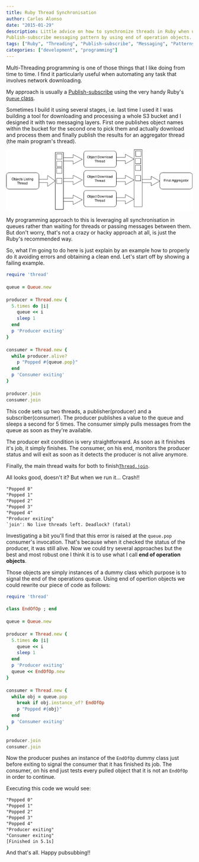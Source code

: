 ```yaml
---
title: Ruby Thread Synchronisation
author: Carlos Alonso
date: "2015-01-29"
description: Little advice on how to synchronize threads in Ruby when using the
Publish-subscribe messaging pattern by using end of operation objects.
tags: ["Ruby", "Threading", "Publish-subscribe", "Messaging", "Patterns", "Synchronisation"]
categories: ["development", "programming"]
---
```


Multi-Threading programming is one of those things that I like doing from time
to time. I find it particularly useful when automating any task that involves
network downloading.

My approach is usually a [Publish-subscribe](http://en.wikipedia.org/wiki/Publish%E2%80%93subscribe_pattern) using the very handy Ruby's
[`Queue` class](http://ruby-doc.org/stdlib-2.0/libdoc/thread/rdoc/Queue.html).

Sometimes I build it using several stages, i.e. last time I used it I was building
a tool for downloading and processing a whole S3 bucket and I designed it with
two messaging layers. First one publishes object names within the bucket
for the second one to pick them and actually download and process them and finally
publish the results for an aggregator thread (the main program's thread).

![2 Stages Pub Sub Diagram](/media/2_stages_pub_sub_diagram.png)

My programming approach to this is leveraging all synchronisation in queues rather
than waiting for threads or passing messages between them.
But don't worry, that's not a crazy or hacky approach at all, is just the Ruby's
recommended way.

So, what I'm going to do here is just explain by an example how to properly do
it avoiding errors and obtaining a clean end. Let's start off by showing a
failing example.

```ruby
require 'thread'

queue = Queue.new

producer = Thread.new {
  5.times do |i|
    queue << i
    sleep 1
  end
  p 'Producer exiting'
}

consumer = Thread.new {
  while producer.alive?
    p "Popped #{queue.pop}"
  end
  p 'Consumer exiting'
}

producer.join
consumer.join
```

This code sets up two threads, a publisher(producer) and a subscriber(consumer).
The producer publishes a value to the queue and sleeps a second for 5 times.
The consumer simply pulls messages from the queue as soon as they're available.

The producer exit condition is very straightforward. As soon as it finishes it's
job, it simply finishes. The consumer, on his end, monitors the producer status
and will exit as soon as it detects the producer is not alive anymore.

Finally, the main thread waits for both to finish[`Thread.join`](http://www.ruby-doc.org/core-2.2.0/Thread.html#method-i-join).

All looks good, doesn't it? But when we run it... Crash!!
```
"Popped 0"
"Popped 1"
"Popped 2"
"Popped 3"
"Popped 4"
"Producer exiting"
`join': No live threads left. Deadlock? (fatal)
```

Investigating a bit you'll find that this error is raised at the `queue.pop` consumer's
invocation. That's because when it checked the status of the producer, it was still alive.
Now we could try several approaches but the best and most robust one I think it is to use
what I call **end of operation objects**.

Those objects are simply instances of a dummy class which purpose is to signal the end
of the operations queue. Using end of opertion objects we could rewrite our piece
of code as follows:

```ruby
require 'thread'

class EndOfOp ; end

queue = Queue.new

producer = Thread.new {
  5.times do |i|
    queue << i
    sleep 1
  end
  p 'Producer exiting'
  queue << EndOfOp.new
}

consumer = Thread.new {
  while obj = queue.pop
    break if obj.instance_of? EndOfOp
    p "Popped #{obj}"
  end
  p 'Consumer exiting'
}

producer.join
consumer.join
```

Now the producer pushes an instance of the `EndOfOp` dummy class just before exiting
to signal the consumer that it has finished its job. The consumer, on his end just
tests every pulled object that it is not an `EndOfOp` in order to continue.

Executing this code we would see:
```
"Popped 0"
"Popped 1"
"Popped 2"
"Popped 3"
"Popped 4"
"Producer exiting"
"Consumer exiting"
[Finished in 5.1s]
```

And that's all. Happy pubsubbing!!

